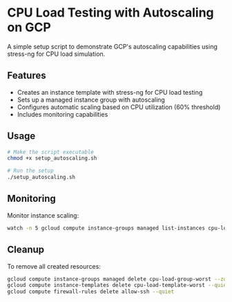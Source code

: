 # CPU Load Testing with Autoscaling on GCP

A simple setup script to demonstrate GCP's autoscaling capabilities using stress-ng for CPU load simulation.

## Features
- Creates an instance template with stress-ng for CPU load testing
- Sets up a managed instance group with autoscaling
- Configures automatic scaling based on CPU utilization (60% threshold)
- Includes monitoring capabilities

## Usage
```bash
# Make the script executable
chmod +x setup_autoscaling.sh

# Run the setup
./setup_autoscaling.sh
```


## Monitoring
Monitor instance scaling:
```bash
watch -n 5 gcloud compute instance-groups managed list-instances cpu-load-group-worst --zone=us-central1-a
```

## Cleanup
To remove all created resources:
```bash
gcloud compute instance-groups managed delete cpu-load-group-worst --zone=us-central1-a --quiet
gcloud compute instance-templates delete cpu-load-template-worst --quiet
gcloud compute firewall-rules delete allow-ssh --quiet
```
